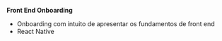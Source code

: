 **Front End Onboarding**

- Onboarding com intuito de apresentar os fundamentos de front end
- React Native
